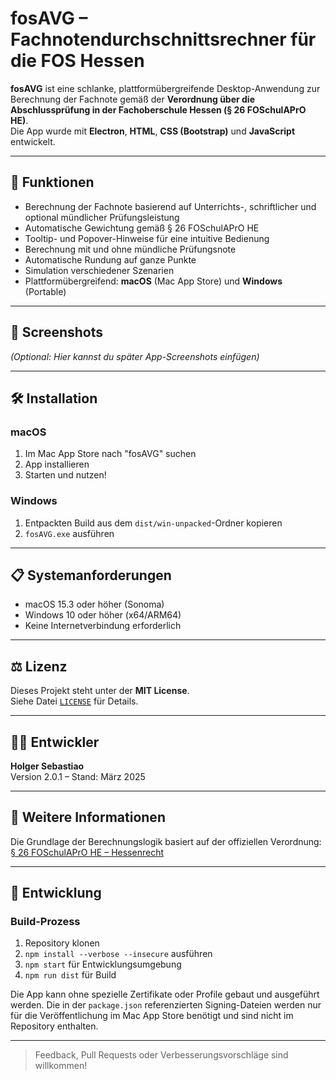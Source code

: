 # fosAVG – Fachnotendurchschnittsrechner für die FOS Hessen

**fosAVG** ist eine schlanke, plattformübergreifende Desktop-Anwendung zur Berechnung der Fachnote gemäß der **Verordnung über die Abschlussprüfung in der Fachoberschule Hessen (§ 26 FOSchulAPrO HE)**.  
Die App wurde mit **Electron**, **HTML**, **CSS (Bootstrap)** und **JavaScript** entwickelt.

---

## 📌 Funktionen

- Berechnung der Fachnote basierend auf Unterrichts-, schriftlicher und optional mündlicher Prüfungsleistung
- Automatische Gewichtung gemäß § 26 FOSchulAPrO HE
- Tooltip- und Popover-Hinweise für eine intuitive Bedienung
- Berechnung mit und ohne mündliche Prüfungsnote
- Automatische Rundung auf ganze Punkte
- Simulation verschiedener Szenarien
- Plattformübergreifend: **macOS** (Mac App Store) und **Windows** (Portable)

---

## 📸 Screenshots

*(Optional: Hier kannst du später App-Screenshots einfügen)*

---

## 🛠️ Installation

### macOS
1. Im Mac App Store nach "fosAVG" suchen
2. App installieren
3. Starten und nutzen!

### Windows
1. Entpackten Build aus dem `dist/win-unpacked`-Ordner kopieren
2. `fosAVG.exe` ausführen

---

## 📋 Systemanforderungen

- macOS 15.3 oder höher (Sonoma)
- Windows 10 oder höher (x64/ARM64)
- Keine Internetverbindung erforderlich

---

## ⚖️ Lizenz

Dieses Projekt steht unter der **MIT License**.  
Siehe Datei [`LICENSE`](./LICENSE) für Details.

---

## 👨‍💻 Entwickler

**Holger Sebastiao**  
Version 2.0.1 – Stand: März 2025

---

## 📎 Weitere Informationen

Die Grundlage der Berechnungslogik basiert auf der offiziellen Verordnung:  
[§ 26 FOSchulAPrO HE – Hessenrecht](https://www.rv.hessenrecht.hessen.de/bshe/document/hevr-FOSchulAPrOHEV3P26)

---

## 🔧 Entwicklung

### Build-Prozess
1. Repository klonen
2. `npm install --verbose --insecure` ausführen
3. `npm start` für Entwicklungsumgebung
4. `npm run dist` für Build

Die App kann ohne spezielle Zertifikate oder Profile gebaut und ausgeführt werden. Die in der `package.json` referenzierten Signing-Dateien werden nur für die Veröffentlichung im Mac App Store benötigt und sind nicht im Repository enthalten.

---

> Feedback, Pull Requests oder Verbesserungsvorschläge sind willkommen!
